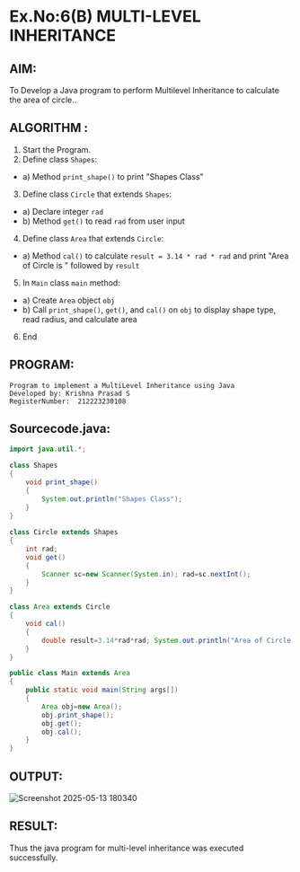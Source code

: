 # Ex.No:6(B) MULTI-LEVEL INHERITANCE

## AIM:
To Develop a Java program to perform Multilevel Inheritance to calculate the area of circle..

## ALGORITHM :
1.	Start the Program.
2.	Define class `Shapes`:
-	a) Method `print_shape()` to print "Shapes Class"
3.	Define class `Circle` that extends `Shapes`:
-	a) Declare integer `rad`
-	b) Method `get()` to read `rad` from user input
4.	Define class `Area` that extends `Circle`:
-	a) Method `cal()` to calculate `result = 3.14 * rad * rad` and print "Area of Circle is " followed by `result`
5.	In `Main` class `main` method:
-	a) Create `Area` object `obj`
-	b) Call `print_shape()`, `get()`, and `cal()` on `obj` to display shape type, read radius, and calculate area
6.	End


## PROGRAM:
 ```
Program to implement a MultiLevel Inheritance using Java
Developed by: Krishna Prasad S
RegisterNumber:  212223230108
```

## Sourcecode.java:
```java
import java.util.*; 

class Shapes
{
    void print_shape()
    {
        System.out.println("Shapes Class");
    }    
}
      
class Circle extends Shapes
{
    int rad; 
    void get()
    {
        Scanner sc=new Scanner(System.in); rad=sc.nextInt();
    }
}

class Area extends Circle
{ 
    void cal()
    {
        double result=3.14*rad*rad; System.out.println("Area of Circle is "+result);
    }
}

public class Main extends Area
{
    public static void main(String args[])
    {
        Area obj=new Area(); 
        obj.print_shape(); 
        obj.get();
        obj.cal();
    }
}
```






## OUTPUT:

![Screenshot 2025-05-13 180340](https://github.com/user-attachments/assets/f2e61091-3852-4675-b707-8c41045c8724)


## RESULT:
Thus the java program for multi-level inheritance was executed successfully.





